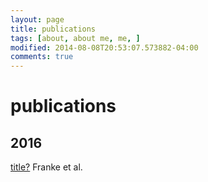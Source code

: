 ```yaml
---
layout: page
title: publications
tags: [about, about me, me, ]
modified: 2014-08-08T20:53:07.573882-04:00
comments: true
---
```


# publications

## 2016

[title?](http://google.com)
Franke et al.

